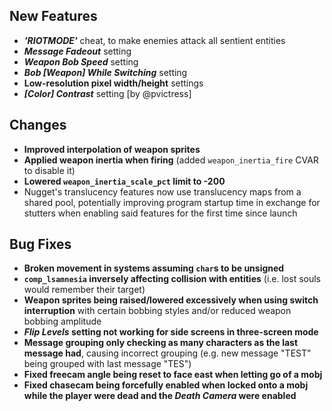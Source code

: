 ## New Features

- **_'RIOTMODE'_** cheat, to make enemies attack all sentient entities
- **_Message Fadeout_** setting
- **_Weapon Bob Speed_** setting
- **_Bob [Weapon] While Switching_** setting
- **Low-resolution pixel width/height** settings
- **_[Color] Contrast_** setting [by @pvictress]

## Changes

- **Improved interpolation of weapon sprites**
- **Applied weapon inertia when firing** (added `weapon_inertia_fire` CVAR to disable it)
- **Lowered `weapon_inertia_scale_pct` limit to -200**
- Nugget's translucency features now use translucency maps from a shared pool,
  potentially improving program startup time in exchange for stutters
  when enabling said features for the first time since launch

## Bug Fixes

- **Broken movement in systems assuming `char`s to be unsigned**
- **`comp_lsamnesia` inversely affecting collision with entities** (i.e. lost souls would remember their target)
- **Weapon sprites being raised/lowered excessively when using switch interruption**
  with certain bobbing styles and/or reduced weapon bobbing amplitude
- **_Flip Levels_ setting not working for side screens in three-screen mode**
- **Message grouping only checking as many characters as the last message had**,
  causing incorrect grouping (e.g. new message "TEST" being grouped with last message "TES")
- **Fixed freecam angle being reset to face east when letting go of a mobj**
- **Fixed chasecam being forcefully enabled when locked onto a mobj while the player were dead and the _Death Camera_ were enabled**
